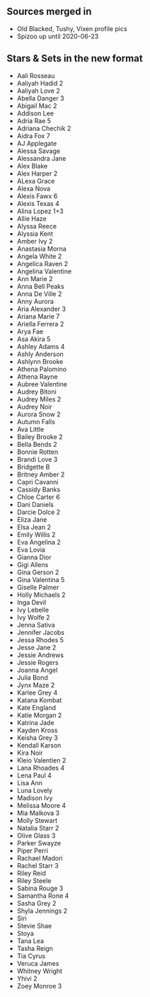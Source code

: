 ## Sources merged in
* Old Blacked, Tushy, Vixen profile pics
* Spizoo up until 2020-06-23

## Stars & Sets in the new format
* Aali Rosseau
* Aaliyah Hadid 2
* Aaliyah Love 2
* Abella Danger 3
* Abigail Mac 2
* Addison Lee
* Adria Rae 5
* Adriana Chechik 2
* Aidra Fox 7
* AJ Applegate
* Alessa Savage
* Alessandra Jane
* Alex Blake
* Alex Harper 2
* ALexa Grace
* Alexa Nova
* Alexis Fawx 6
* Alexis Texas 4
* Alina Lopez 1+3
* Allie Haze
* Alyssa Reece
* Alyssia Kent
* Amber Ivy 2
* Anastasia Morna
* Angela White 2
* Angelica Raven 2
* Angelina Valentine
* Ann Marie 2
* Anna Bell Peaks
* Anna De Ville 2
* Anny Aurora
* Aria Alexander 3
* Ariana Marie 7
* Ariella Ferrera 2
* Arya Fae
* Asa Akira 5
* Ashley Adams 4
* Ashly Anderson
* Ashlynn Brooke
* Athena Palomino
* Athena Rayne
* Aubree Valentine
* Audrey Bitoni
* Audrey Miles 2
* Audrey Noir
* Aurora Snow 2
* Autumn Falls
* Ava Little
* Bailey Brooke 2
* Bella Bends 2
* Bonnie Rotten
* Brandi Love 3
* Bridgette B
* Britney Amber 2 
* Capri Cavanni
* Cassidy Banks
* Chloe Carter 6
* Dani Daniels
* Darcie Dolce 2
* Eliza Jane
* Elsa Jean 2
* Emily Willis 2
* Eva Angelina 2
* Eva Lovia
* Gianna Dior
* Gigi Allens
* Gina Gerson 2
* Gina Valentina 5
* Giselle Palmer
* Holly Michaels 2
* Inga Devil
* Ivy Lebelle
* Ivy Wolfe 2
* Jenna Sativa
* Jennifer Jacobs
* Jessa Rhodes 5
* Jesse Jane 2
* Jessie Andrews
* Jessie Rogers
* Joanna Angel
* Julia Bond
* Jynx Maze 2
* Karlee Grey 4
* Katana Kombat
* Kate England
* Katie Morgan 2
* Katrina Jade
* Kayden Kross
* Keisha Grey 3
* Kendall Karson
* Kira Noir
* Kleio Valentien 2
* Lana Rhoades 4
* Lena Paul 4
* Lisa Ann
* Luna Lovely
* Madison Ivy
* Melissa Moore 4
* Mia Malkova 3
* Molly Stewart
* Natalia Starr 2
* Olive Glass 3
* Parker Swayze
* Piper Perri
* Rachael Madori
* Rachel Starr 3
* Riley Reid
* Riley Steele
* Sabina Rouge 3
* Samantha Rone 4
* Sasha Grey 2
* Shyla Jennings 2
* Siri
* Stevie Shae
* Stoya
* Tana Lea
* Tasha Reign
* Tia Cyrus
* Veruca James
* Whitney Wright
* Yhivi 2
* Zoey Monroe 3
